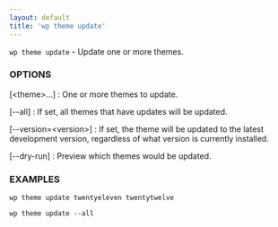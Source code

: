 ```yaml
---
layout: default
title: 'wp theme update'
---
```


`wp theme update` - Update one or more themes.

### OPTIONS

[&lt;theme&gt;...]
: One or more themes to update.

[\--all]
: If set, all themes that have updates will be updated.

[\--version=&lt;version&gt;]
: If set, the theme will be updated to the latest development version,
regardless of what version is currently installed.

[\--dry-run]
: Preview which themes would be updated.

### EXAMPLES

    wp theme update twentyeleven twentytwelve

    wp theme update --all

